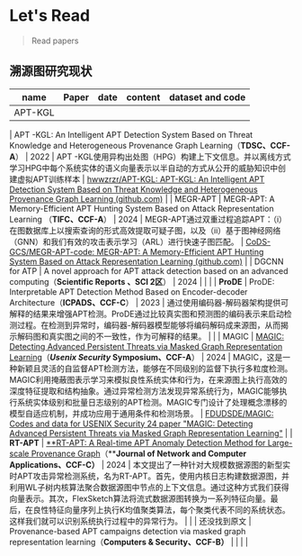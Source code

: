 # Let's Read
> Read papers 

## 溯源图研究现状

| name | Paper | date | content | dataset and code |
| --- | --- | --- | --- | --- |
| APT-KGL 

 | APT -KGL: An Intelligent APT Detection
System Based on Threat Knowledge and
Heterogeneous Provenance Graph Learning（**TDSC、CCF-A**） | 2022 | APT -KGL使用异构出处图（HPG）构建上下文信息。并以离线方式学习HPG中每个系统实体的语义向量表示以半自动的方式从公开的威胁知识中创建虚拟APT训练样本 | [hwwzrzr/APT-KGL: APT-KGL: An Intelligent APT Detection System Based on Threat Knowledge and Heterogeneous Provenance Graph Learning (github.com)](https://github.com/hwwzrzr/APT-KGL) |
| MEGR-APT | MEGR-APT: A Memory-Efficient APT
Hunting System Based on Attack
Representation Learning
（**TIFC、CCF-A**） | 2024 | MEGR-APT通过双重过程追踪APT：（i）在图数据库上以搜索查询的形式高效提取可疑子图，以及（ii）基于图神经网络（GNN）和我们有效的攻击表示学习（ARL）进行快速子图匹配。 | [CoDS-GCS/MEGR-APT-code: MEGR-APT: A Memory-Efficient APT Hunting System Based on Attack Representation Learning (github.com)](https://github.com/CoDS-GCS/MEGR-APT-code) |
| DGCNN for ATP | A novel approach for APT attack detection based on an advanced computing（**Scientific Reports 、SCI 2区**） | 2024 |  |  |
| **ProDE** | ProDE: Interpretable APT Detection Method Based on Encoder-decoder Architecture（**ICPADS、CCF-C**） | 2023 | 通过使用编码器-解码器架构提供可解释的结果来增强APT检测。ProDE通过比较真实图和预测图的编码表示来启动检测过程。在检测到异常时，编码器-解码器模型能够将编码解码成来源图，从而揭示解码图和真实图之间的不一致性，作为可解释的结果。 |  |
| MAGIC | [MAGIC: Detecting Advanced Persistent Threats via Masked Graph Representation Learning](/docs/read/magic.md)（***Usenix Security* Symposium、CCF-A**）  | 2024 | MAGIC，这是一种新颖且灵活的自监督APT检测方法，能够在不同级别的监督下执行多粒度检测。MAGIC利用掩蔽图表示学习来模拟良性系统实体和行为，在来源图上执行高效的深度特征提取和结构抽象。通过异常检测方法发现异常系统行为，MAGIC能够执行系统实体级别和批量日志级别的APT检测。MAGIC专门设计了处理概念漂移的模型自适应机制，并成功应用于通用条件和检测场景。 | [FDUDSDE/MAGIC: Codes and data for USENIX Security 24 paper "MAGIC: Detecting Advanced Persistent Threats via Masked Graph Representation Learning"](https://github.com/FDUDSDE/MAGIC) |
| **RT-APT** | [**RT-APT: A Real-time APT Anomaly Detection Method for Large-scale Provenance Graph](https://www.sciencedirect.com/science/article/pii/S1084804524002133)（**‌**Journal of Network and Computer Applications、CCF-C）** | 2024 | 本文提出了一种针对大规模数据源图的新型实时APT攻击异常检测系统，名为RT-APT。首先，使用内核日志构建数据源图，并利用WL子树内核算法聚合数据源图中节点的上下文信息。通过这种方式我们获得向量表示。其次，FlexSketch算法将流式数据源图转换为一系列特征向量。最后，在良性特征向量序列上执行K均值聚类算法，每个聚类代表不同的系统状态。这样我们就可以识别系统执行过程中的异常行为。 |  |
| 还没找到原文 | Provenance-based APT campaigns detection via masked graph representation learning（**Computers & Security、CCF-B）** |  |  |  |